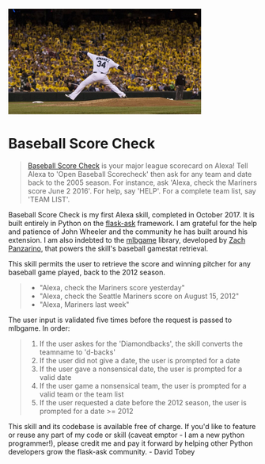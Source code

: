 
![picture](speech_assets/theking.jpg)
# Baseball Score Check

> [Baseball Score Check](https://www.amazon.com/gp/product/B075DL156N?ie=UTF8&ref-suffix=ss_rw) is your major league scorecard on Alexa! Tell Alexa to 'Open Baseball Scorecheck' then ask for any team and date back to the 2005 season. For instance, ask 'Alexa, check the Mariners score June 2 2016'. For help, say 'HELP'. For a complete team list, say 'TEAM LIST'.

Baseball Score Check is my first Alexa skill, completed in October 2017. It is built entirely in Python on the [flask-ask](https://github.com/johnwheeler/flask-ask) framework. I am grateful for the help and patience of John Wheeler and the community he has built around his extension. I am also indebted to the [mlbgame](https://github.com/panzarino/mlbgame) library, developed by [Zach Panzarino](http://panz.io/), that powers the skill's baseball gamestat retrieval.

This skill permits the user to retrieve the score and winning pitcher for any baseball game played, back to the 2012 season.

> * "Alexa, check the Mariners score yesterday"
> * "Alexa, check the Seattle Mariners score on August 15, 2012"
> * "Alexa, Mariners last week"

The user input is validated five times before the request is passed to mlbgame. In order:

> 1. If the user askes for the 'Diamondbacks', the skill converts the teamname to 'd-backs'
> 2. If the user did not give a date, the user is prompted for a date
> 3. If the user gave a nonsensical date, the user is prompted for a valid date
> 4. If the user game a nonsensical team, the user is prompted for a valid team or the team list
> 5. If the user requested a date before the 2012 season, the user is prompted for a date >= 2012

This skill and its codebase is available free of charge. If you'd like to feature or reuse any part of my code or skill (caveat emptor - I am a new python programmer!), please credit me and pay it forward by helping other Python developers grow the flask-ask community. - David Tobey
